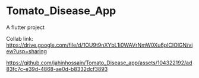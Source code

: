 # Tomato_Disease_App

A flutter project

Collab link: https://drive.google.com/file/d/1OU9t9nXYbL1i0WAVrNmW0Xu6pICIOlGN/view?usp=sharing




https://github.com/jahinhossain/Tomato_Disease_app/assets/104322192/ad83fc7c-e39d-4868-ae0d-b8332dcf3893


